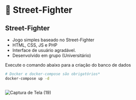 # :boxing_glove: Street-Fighter

##  Street-Fighter  
- Jogo simples baseado no Street-Fighter
- HTML, CSS, JS e PHP
- Interface de usuário agradável.
- Desenvolvido em grupo (Universitário)

Execute o comando abaixo para a criação do banco de dados

```bash
# Docker e docker-compose são obrigatórios*
docker-compose up -d
```
##
![Captura de Tela (19)](https://github.com/KenzoSant/Street-Fighter/assets/83035443/3142d9dd-75a8-408e-9c9e-c9239a8bed2c)

